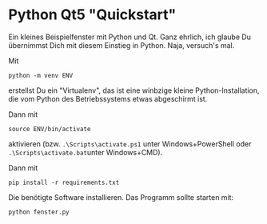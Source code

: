 # Python Qt5 "Quickstart"

Ein kleines Beispielfenster mit Python und Qt.
Ganz ehrlich, ich glaube Du übernimmst Dich mit diesem Einstieg in Python. Naja, versuch's mal.

Mit

    python -m venv ENV

erstellst Du ein "Virtualenv", das ist eine winbzige kleine Python-Installation, die vom Python des Betriebssystems etwas abgeschirmt ist.

Dann mit

    source ENV/bin/activate

aktivieren (bzw. `.\Scripts\activate.ps1` unter Windows+PowerShell oder `.\Scripts\activate.bat`unter Windows+CMD).

Dann mit

    pip install -r requirements.txt

Die benötigte Software installieren. Das Programm sollte starten mit:

    python fenster.py
